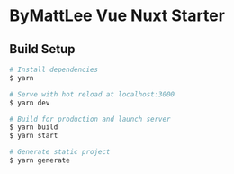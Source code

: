 # ByMattLee Vue Nuxt Starter

## Build Setup

```bash
# Install dependencies
$ yarn

# Serve with hot reload at localhost:3000
$ yarn dev

# Build for production and launch server
$ yarn build
$ yarn start

# Generate static project
$ yarn generate
```
